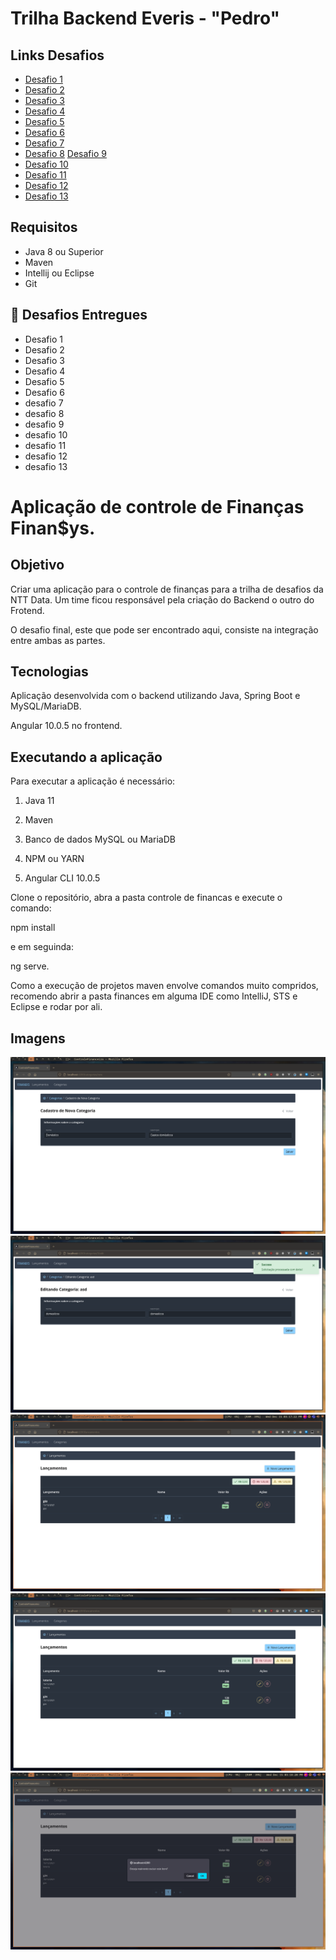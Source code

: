 # Trilha Backend Everis - "Pedro"

## Links Desafios
- [Desafio 1](https://github.com/pedro-git-projects/desafio-trilha-backend-everis/tree/master/desafio-1)
- [Desafio 2](https://github.com/pedro-git-projects/desafio-trilha-backend-everis/tree/master/desafio-2)
- [Desafio 3](https://github.com/pedro-git-projects/desafio-trilha-backend-everis/tree/master/desafio-3)
- [Desafio 4](https://github.com/pedro-git-projects/desafio-trilha-backend-everis/tree/master/desafio-4)
- [Desafio 5](https://github.com/pedro-git-projects/desafio-trilha-backend-everis/tree/master/desafio-5)
- [Desafio 6](https://github.com/pedro-git-projects/desafio-trilha-backend-everis/tree/master/desafio-6)
- [Desafio 7](https://github.com/pedro-git-projects/desafio-trilha-backend-everis/tree/master/desafio-7)
- [Desafio 8](https://github.com/pedro-git-projects/desafio-trilha-backend-everis/tree/master/desafio-8) [Desafio 9](https://github.com/pedro-git-projects/desafio-trilha-backend-everis/tree/master/desafio-9)
- [Desafio 10](https://github.com/pedro-git-projects/desafio-trilha-backend-everis/tree/master/desafio-10)
- [Desafio 11](https://github.com/pedro-git-projects/desafio-trilha-backend-everis/tree/master/desafio-11)
- [Desafio 12](https://github.com/pedro-git-projects/desafio-trilha-backend-everis/tree/master/desafio-12)
- [Desafio 13](https://github.com/pedro-git-projects/desafio-trilha-backend-everis/tree/master/desafio-13)


## Requisitos

- Java 8 ou Superior
- Maven
- Intellij ou Eclipse
- Git

## 📅 Desafios Entregues

- Desafio 1 
- Desafio 2 
- Desafio 3 
- Desafio 4 
- Desafio 5 
- Desafio 6
- desafio 7
- desafio 8
- desafio 9
- desafio 10
- desafio 11
- desafio 12
- desafio 13


# Aplicação de controle de Finanças Finan$ys. 

## Objetivo

Criar uma aplicação para o controle de finanças para a trilha de desafios da NTT Data. Um time ficou responsável pela criação do Backend o outro do Frotend. 

O desafio final, este que pode ser encontrado aqui, consiste na integração entre ambas as partes.

## Tecnologias

Aplicação desenvolvida com o backend utilizando Java, Spring Boot e MySQL/MariaDB.

Angular 10.0.5 no frontend.

## Executando a aplicação

Para executar a aplicação é necessário:

1. Java 11

2. Maven

3. Banco de dados MySQL ou MariaDB

4. NPM ou YARN

5. Angular CLI 10.0.5

Clone o repositório, abra a pasta controle de financas e execute o comando:

npm install

e em seguinda:

ng serve.

Como a execução de projetos maven envolve comandos muito compridos, recomendo abrir a pasta finances em alguma IDE como IntelliJ, STS e Eclipse e rodar por ali.

## Imagens

![Code in action](./readme/desafio-13-final1.png)
![Code in action](./readme/desafio-13-final2.png)
![Code in action](./readme/desafio-13final4.png)
![Code in action](./readme/desafio-13-final5.png)
![Code in action](./readme/desafio-13-final-6.png)



